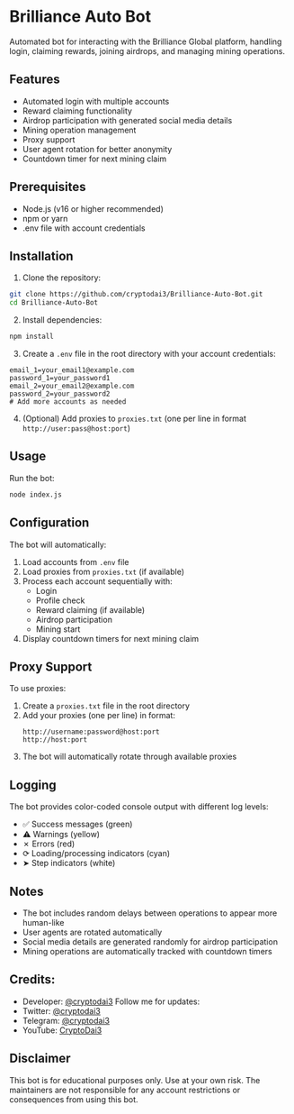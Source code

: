 # Brilliance Auto Bot

Automated bot for interacting with the Brilliance Global platform, handling login, claiming rewards, joining airdrops, and managing mining operations.

## Features

- Automated login with multiple accounts
- Reward claiming functionality
- Airdrop participation with generated social media details
- Mining operation management
- Proxy support
- User agent rotation for better anonymity
- Countdown timer for next mining claim

## Prerequisites

- Node.js (v16 or higher recommended)
- npm or yarn
- .env file with account credentials

## Installation

1. Clone the repository:
```bash
git clone https://github.com/cryptodai3/Brilliance-Auto-Bot.git
cd Brilliance-Auto-Bot
```

2. Install dependencies:
```bash
npm install
```

3. Create a `.env` file in the root directory with your account credentials:
```env
email_1=your_email1@example.com
password_1=your_password1
email_2=your_email2@example.com
password_2=your_password2
# Add more accounts as needed
```

4. (Optional) Add proxies to `proxies.txt` (one per line in format `http://user:pass@host:port`)

## Usage

Run the bot:
```bash
node index.js
```

## Configuration

The bot will automatically:
1. Load accounts from `.env` file
2. Load proxies from `proxies.txt` (if available)
3. Process each account sequentially with:
   - Login
   - Profile check
   - Reward claiming (if available)
   - Airdrop participation
   - Mining start
4. Display countdown timers for next mining claim

## Proxy Support

To use proxies:
1. Create a `proxies.txt` file in the root directory
2. Add your proxies (one per line) in format:
   ```
   http://username:password@host:port
   http://host:port
   ```
3. The bot will automatically rotate through available proxies

## Logging

The bot provides color-coded console output with different log levels:
- ✅ Success messages (green)
- ⚠ Warnings (yellow)
- ✗ Errors (red)
- ⟳ Loading/processing indicators (cyan)
- ➤ Step indicators (white)

## Notes

- The bot includes random delays between operations to appear more human-like
- User agents are rotated automatically
- Social media details are generated randomly for airdrop participation
- Mining operations are automatically tracked with countdown timers

## Credits:

- Developer: [@cryptodai3](https://github.com/cryptodai3)
Follow me for updates:
- Twitter: [@cryptodai3](https://x.com/cryptodai3)
- Telegram: [@cryptodai3](https://t.me/cryptodai3)
- YouTube: [CryptoDai3](https://www.youtube.com/channel/UCbMknjj8KlrCKmes9PYP7dQ)

## Disclaimer

This bot is for educational purposes only. Use at your own risk. The maintainers are not responsible for any account restrictions or consequences from using this bot.

